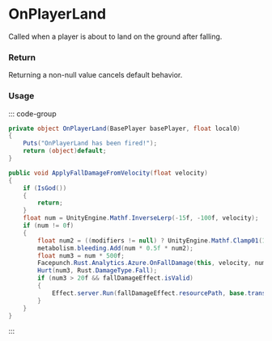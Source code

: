 # OnPlayerLand
<Badge type="info" text="Player"/><Badge type="danger" text="Carbon Compatible"/><Badge type="warning" text="Oxide Compatible"/>
Called when a player is about to land on the ground after falling.

### Return
Returning a non-null value cancels default behavior.

### Usage
::: code-group
```csharp [Example]
private object OnPlayerLand(BasePlayer basePlayer, float local0)
{
	Puts("OnPlayerLand has been fired!");
	return (object)default;
}
```
```csharp [Source — Assembly-CSharp @ BasePlayer]
public void ApplyFallDamageFromVelocity(float velocity)
{
	if (IsGod())
	{
		return;
	}
	float num = UnityEngine.Mathf.InverseLerp(-15f, -100f, velocity);
	if (num != 0f)
	{
		float num2 = ((modifiers != null) ? UnityEngine.Mathf.Clamp01(1f - modifiers.GetValue(Modifier.ModifierType.Clotting)) : 1f);
		metabolism.bleeding.Add(num * 0.5f * num2);
		float num3 = num * 500f;
		Facepunch.Rust.Analytics.Azure.OnFallDamage(this, velocity, num3);
		Hurt(num3, Rust.DamageType.Fall);
		if (num3 > 20f && fallDamageEffect.isValid)
		{
			Effect.server.Run(fallDamageEffect.resourcePath, base.transform.position, UnityEngine.Vector3.zero);
		}
	}
}

```
:::
